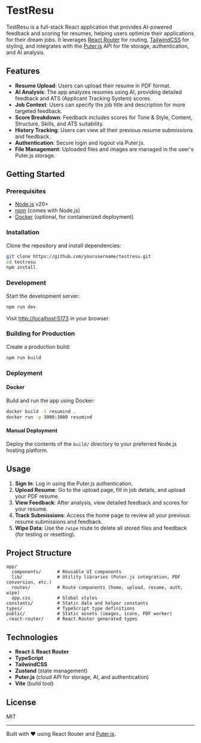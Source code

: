 # TestResu

TestResu is a full-stack React application that provides AI-powered feedback and scoring for resumes, helping users optimize their applications for their dream jobs. It leverages [React Router](https://reactrouter.com/) for routing, [TailwindCSS](https://tailwindcss.com/) for styling, and integrates with the [Puter.js](https://puter.com/) API for file storage, authentication, and AI analysis.

## Features

- **Resume Upload**: Users can upload their resume in PDF format.
- **AI Analysis**: The app analyzes resumes using AI, providing detailed feedback and ATS (Applicant Tracking System) scores.
- **Job Context**: Users can specify the job title and description for more targeted feedback.
- **Score Breakdown**: Feedback includes scores for Tone & Style, Content, Structure, Skills, and ATS suitability.
- **History Tracking**: Users can view all their previous resume submissions and feedback.
- **Authentication**: Secure login and logout via Puter.js.
- **File Management**: Uploaded files and images are managed in the user's Puter.js storage.

## Getting Started

### Prerequisites

- [Node.js](https://nodejs.org/) v20+
- [npm](https://www.npmjs.com/) (comes with Node.js)
- [Docker](https://www.docker.com/) (optional, for containerized deployment)

### Installation

Clone the repository and install dependencies:

```sh
git clone https://github.com/yourusername/testresu.git
cd testresu
npm install
```

### Development

Start the development server:

```sh
npm run dev
```

Visit [http://localhost:5173](http://localhost:5173) in your browser.

### Building for Production

Create a production build:

```sh
npm run build
```

### Deployment

#### Docker

Build and run the app using Docker:

```sh
docker build -t resumind .
docker run -p 3000:3000 resumind
```

#### Manual Deployment

Deploy the contents of the `build/` directory to your preferred Node.js hosting platform.

## Usage

1. **Sign In**: Log in using the Puter.js authentication.
2. **Upload Resume**: Go to the upload page, fill in job details, and upload your PDF resume.
3. **View Feedback**: After analysis, view detailed feedback and scores for your resume.
4. **Track Submissions**: Access the home page to review all your previous resume submissions and feedback.
5. **Wipe Data**: Use the `/wipe` route to delete all stored files and feedback (for testing or resetting).

## Project Structure

```
app/
  components/      # Reusable UI components
  lib/             # Utility libraries (Puter.js integration, PDF conversion, etc.)
  routes/          # Route components (home, upload, resume, auth, wipe)
  app.css          # Global styles
constants/         # Static data and helper constants
types/             # TypeScript type definitions
public/            # Static assets (images, icons, PDF worker)
.react-router/     # React Router generated types
```

## Technologies

- **React** & **React Router**
- **TypeScript**
- **TailwindCSS**
- **Zustand** (state management)
- **Puter.js** (cloud API for storage, AI, and authentication)
- **Vite** (build tool)

## License

MIT

---

Built with ❤️ using React Router and [Puter.js](https://puter.com/).
